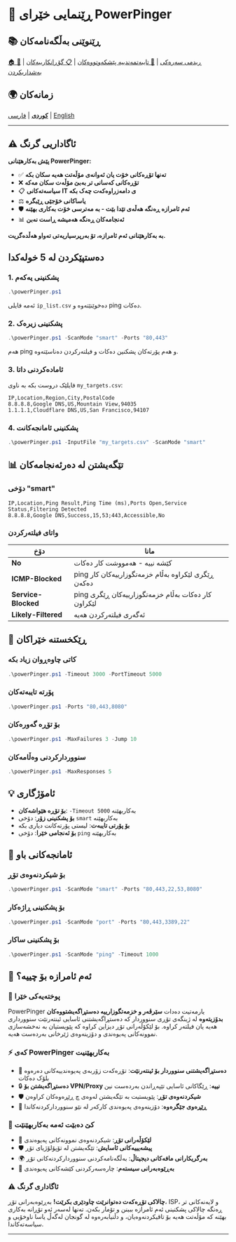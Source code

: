 # 🚀 ڕێنمایی خێرای PowerPinger

## 📚 ڕێنوێنی بەڵگەنامەکان
[🏠 ڕیدمی سەرەکی](README_KU.md) | [🔧 تایبەتمەندییە پێشکەوتووەکان](ENHANCED_FEATURES.md) | [📋 گۆڕانکارییەکان](CHANGELOG.md) | [🤝 بەشداریکردن](CONTRIBUTING.md)

## 🌍 زمانەکان
[**کوردی**](QUICKSTART_KU.md) | [فارسی](QUICKSTART_FA.md) | [English](QUICKSTART.md)

---

## ⚠️ ئاگاداریی گرنگ

**پێش بەکارهێنانی PowerPinger:**
- ✅ **تەنها تۆڕەکانی خۆت یان ئەوانەی مۆڵەتت هەیە سکان بکە**
- ❌ **تۆڕەکانی کەسانی تر بەبێ مۆڵەت سکان مەکە**
- 📋 **سیاسەتەکانی IT ی دامەزراوەکەت چەک بکە**
- ⚖️ **یاساکانی خۆجێی ڕێبگرە**
- 🛡️ **ئەم ئامرازە ڕەنگە هەڵەی تێدا بێت - بە مەترسی خۆت بەکاری بهێنە**
- 📊 **ئەنجامەکان ڕەنگە هەمیشە ڕاست نەبن**

**بە بەکارهێنانی ئەم ئامرازە، تۆ بەرپرسیاریەتی تەواو هەڵدەگریت.**

## دەستپێکردن لە 5 خولەکدا

### 1. پشکنینی یەکەم
```powershell
.\powerPinger.ps1
```
ئەمە فایلی `ip_list.csv` دەخوێنێتەوە و ping دەکات.

### 2. پشکنینی زیرەک
```powershell
.\powerPinger.ps1 -ScanMode "smart" -Ports "80,443"
```
هەم ping و هەم پۆرتەکان پشکنین دەکات و فیلتەرکردن دەناسێتەوە.

### 3. ئامادەکردنی داتا
فایلێک دروست بکە بە ناوی `my_targets.csv`:
```csv
IP,Location,Region,City,PostalCode
8.8.8.8,Google DNS,US,Mountain View,94035
1.1.1.1,Cloudflare DNS,US,San Francisco,94107
```

### 4. پشکنینی ئامانجەکانت
```powershell
.\powerPinger.ps1 -InputFile "my_targets.csv" -ScanMode "smart"
```

## 📊 تێگەیشتن لە دەرئەنجامەکان

### دۆخی "smart" 
```
IP,Location,Ping Result,Ping Time (ms),Ports Open,Service Status,Filtering Detected
8.8.8.8,Google DNS,Success,15,53;443,Accessible,No
```

### واتای فیلتەرکردن
| دۆخ | مانا |
|-----|------|
| **No** | کێشە نییە - هەمووشت کار دەکات |
| **ICMP-Blocked** | ping ڕێگری لێکراوە بەڵام خزمەتگوزارییەکان کار دەکەن |
| **Service-Blocked** | ping کار دەکات بەڵام خزمەتگوزارییەکان ڕێگری لێکراون |
| **Likely-Filtered** | ئەگەری فیلتەرکردن هەیە |

## 🔧 ڕێکخستنە خێراکان

### کاتی چاوەڕوان زیاد بکە
```powershell
.\powerPinger.ps1 -Timeout 3000 -PortTimeout 5000
```

### پۆرتە تایبەتەکان
```powershell
.\powerPinger.ps1 -Ports "80,443,8080"
```

### بۆ تۆڕە گەورەکان
```powershell
.\powerPinger.ps1 -MaxFailures 3 -Jump 10
```

### سنووردارکردنی وەڵامەکان
```powershell
.\powerPinger.ps1 -MaxResponses 5
```

## 💡 ئامۆژگاری

- **بۆ تۆڕە هێواشەکان**: `-Timeout 5000` بەکاربهێنە
- **بۆ پشکنینی زۆر**: دۆخی `smart` بەکاربهێنە  
- **بۆ پۆرتی تایبەت**: لیستی پۆرتەکانت دیاری بکە
- **بۆ ئەنجامی خێرا**: دۆخی `ping` بەکاربهێنە

## 🎯 ئامانجەکانی باو

### بۆ شیکردنەوەی تۆڕ
```powershell
.\powerPinger.ps1 -ScanMode "smart" -Ports "80,443,22,53,8080"
```

### بۆ پشکنینی ڕاژەکار
```powershell
.\powerPinger.ps1 -ScanMode "port" -Ports "80,443,3389,22"
```

### بۆ پشکنینی ساکار
```powershell
.\powerPinger.ps1 -ScanMode "ping" -Timeout 1000
```

## 🎯 ئەم ئامرازە بۆ چییە؟

### 📖 **پوختەیەکی خێرا**
PowerPinger یارمەتیت دەدات **سێرڤەر و خزمەتگوزارییە دەستڕاگەیشتووەکان بدۆزیتەوە** لە ژینگەی تۆڕی سنووردار کە دەستڕاگەیشتنی ئاسایی ئینتەرنێت سنوورداری هەیە یان فیلتەر کراوە. بۆ لێکۆڵەرانی تۆڕ دیزاین کراوە کە پێویستیان بە نەخشەسازی نموونەکانی پەیوەندی و دۆزینەوەی ژێرخانی بەردەست هەیە.

### ⚡ **کەی PowerPinger بەکاربهێنیت**
- 🚫 **دەستڕاگەیشتنی سنووردار بۆ ئینتەرنێت**: تۆڕەکەت زۆربەی پەیوەندییەکانی دەرەوە بلۆک دەکات
- 🔒 **دەستڕاگەیشتن بۆ VPN/Proxy نییە**: ڕێگاکانی ئاسایی تێپەڕاندن بەردەست نین
- 🛡️ **شیکردنەوەی تۆڕ**: پێویستیت بە تێگەیشتن لەوەی چ ڕێڕەوەکان کراوەن
- 📡 **ڕێڕەوی جێگرەوە**: دۆزینەوەی پەیوەندی کارکەر لە نێو سنووردارکردنەکاندا

### 👥 **کێ دەبێت ئەمە بەکاربهێنێت**
- 🔬 **لێکۆڵەرانی تۆڕ**: شیکردنەوەی نموونەکانی پەیوەندی
- 🛡️ **پیشەیییەکانی ئاسایش**: تێگەیشتن لە تۆپۆلۆژیای تۆڕ
- 🌍 **بەرگریکارانی مافەکانی دیجیتاڵ**: بەڵگەنامەکردنی سنووردارکردنەکانی تۆڕ
- 🔧 **بەڕێوەبەرانی سیستەم**: چارەسەرکردنی کێشەکانی پەیوەندی

### ⚠️ **ئاگاداری گرنگ**
**چالاکی تۆڕەکەت دەتوانرێت چاودێری بکرێت!** بەڕێوەبەرانی تۆڕ، ISP، و لایەنەکانی تر ڕەنگە چالاکی پشکنینی ئەم ئامرازە ببینن و تۆمار بکەن. تەنها لەسەر ئەو تۆڕانە بەکاری بهێنە کە مۆڵەتت هەیە بۆ تاقیکردنەوەیان، و دڵنیابەرەوە لە گونجان لەگەڵ یاسا ناوخۆیی و سیاسەتەکاندا.

---
